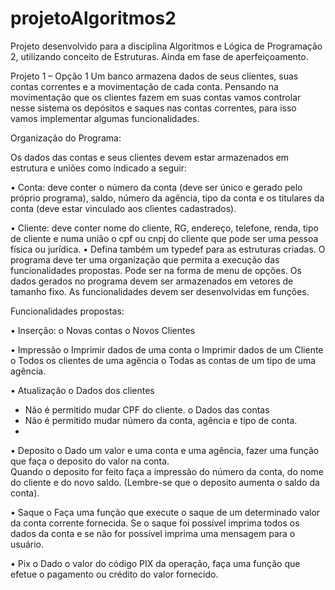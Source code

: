 # projetoAlgoritmos2
Projeto desenvolvido para a disciplina Algoritmos e Lógica de Programação 2, utilizando conceito de Estruturas. Ainda em fase de aperfeiçoamento. 

Projeto 1 – Opção 1
Um banco armazena dados de seus clientes, suas contas correntes e a movimentação de cada conta. 
Pensando na movimentação que os clientes fazem em suas contas vamos controlar nesse sistema os depósitos e saques nas contas correntes, para isso vamos implementar algumas funcionalidades.

Organização do Programa:

Os dados das contas e seus clientes devem estar armazenados em estrutura e uniões como indicado a seguir: 

•	Conta: deve conter o número da conta (deve ser único e gerado pelo próprio programa), saldo, número da agência, tipo da conta e os titulares da conta (deve estar vinculado aos clientes cadastrados).

•	Cliente:  deve conter nome do cliente, RG, endereço, telefone, renda, tipo de cliente e numa união o cpf ou cnpj do cliente que pode ser uma pessoa física ou jurídica. 
•	 Defina também um typedef para as estruturas criadas.
O programa deve ter uma organização que permita a execução das funcionalidades propostas. Pode ser na forma de menu de opções.
Os dados gerados no programa devem ser armazenados em vetores de tamanho fixo.
As funcionalidades devem ser desenvolvidas em funções.

Funcionalidades propostas:

•	Inserção:
o	Novas contas
o	Novos Clientes

•	Impressão
o	Imprimir dados de uma conta
o	Imprimir dados de um Cliente
o	Todos os clientes de uma agência
o	Todas as contas de um tipo de uma agência.

•	Atualização
o	Dados dos clientes
-	Não é permitido mudar CPF do cliente. 
o	Dados das contas	
-	Não é permitido mudar número da conta, agência e tipo de conta.
-	
•	Deposito
o	Dado um valor e uma conta e uma agência, fazer uma função que faça o deposito do valor na conta.  
Quando o deposito for feito faça a impressão do número da conta, do nome do cliente e do novo saldo. (Lembre-se que o deposito aumenta o saldo da conta).

•	Saque
o	Faça uma função que execute o saque de um determinado valor da conta corrente fornecida. 
Se o saque foi possível imprima todos os dados da conta e se não for possível imprima uma mensagem para o usuário.

•	Pix
o	Dado o valor do código PIX da operação, faça uma função que efetue o pagamento ou crédito do valor fornecido.
